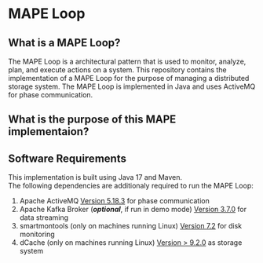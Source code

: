 # MAPE Loop
## What is a MAPE Loop?
The MAPE Loop is a architectural pattern that is used to monitor, analyze, plan, and execute actions on a system. This repository contains the implementation of a MAPE Loop for the purpose of managing a distributed storage system. The MAPE Loop is implemented in Java and uses ActiveMQ for phase communication.
## What is the purpose of this MAPE implementaion?
## Software Requirements
This implementation is built using Java 17 and Maven. <br>
The following dependencies are additionaly required to run the MAPE Loop:
1. Apache ActiveMQ [Version 5.18.3](https://activemq.apache.org/components/classic/download/) for phase communication
2. Apache Kafka Broker (***optional***, if run in demo mode) [Version 3.7.0](https://kafka.apache.org/downloads) for data streaming
3. smartmontools (only on machines running Linux) [Version 7.2](https://www.smartmontools.org/) for disk monitoring
4. dCache (only on machines running Linux) [Version > 9.2.0](https://github.com/dCache/dcache) as storage system
